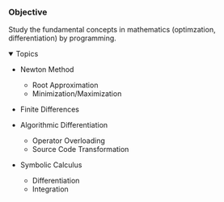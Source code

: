 ### Objective
Study the fundamental concepts in mathematics (optimzation, differentiation) by programming.

<details open>	
  <summary> Topics </summary>
  
  - Newton Method
     - Root Approximation
     - Minimization/Maximization
       
  - Finite Differences

  - Algorithmic Differentiation
     - Operator Overloading
     - Source Code Transformation

  - Symbolic Calculus
     - Differentiation
     - Integration

</details>


